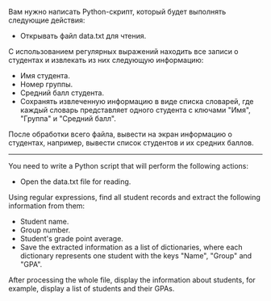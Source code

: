 Вам нужно написать Python-скрипт, который будет выполнять следующие действия:

* Открывать файл data.txt для чтения.

С использованием регулярных выражений находить все записи о студентах и извлекать из них следующую информацию:

* Имя студента.
* Номер группы.
* Средний балл студента.
* Сохранять извлеченную информацию в виде списка словарей, где каждый словарь представляет одного студента с ключами "Имя", "Группа" и "Средний балл".

После обработки всего файла, вывести на экран информацию о студентах, например, вывести список студентов и их средних баллов.

---

You need to write a Python script that will perform the following actions:

* Open the data.txt file for reading.

Using regular expressions, find all student records and extract the following information from them:
* Student name.
* Group number.
* Student's grade point average.
* Save the extracted information as a list of dictionaries, where each dictionary represents one student with the keys "Name", "Group" and "GPA".

After processing the whole file, display the information about students, for example, display a list of students and their GPAs.